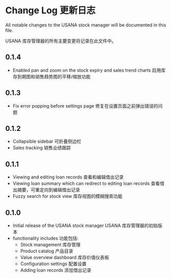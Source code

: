 # Change Log 更新日志

All notable changes to the USANA stock manager will be documented in this file.

USANA 库存管理器的所有主要变更将记录在此文件中。

## 0.1.4

- Enabled pan and zoom on the stock expiry and sales trend charts 启用库存到期图和销售趋势图的平移/缩放功能

## 0.1.3

- Fix error popping before settings page 修复在设置页面之前弹出错误的问题

## 0.1.2

- Collapsible sidebar 可折叠侧边栏
- Sales tracking 销售业绩跟踪

## 0.1.1

- Viewing and editing loan records 查看和编辑借出记录
- Viewing loan summary which can redirect to editing loan records 查看借出摘要，可重定向到编辑借出记录
- Fuzzy search for stock view 库存视图的模糊搜索功能

## 0.1.0

- Initial release of the USANA stock manager USANA 库存管理器的初始版本
- functionality includes 功能包括:
  - Stock management 库存管理
  - Product catalog 产品目录
  - Value overview dashboard 库存价值仪表板
  - Configuration settings 配置设置
  - Adding loan records 添加借出记录
